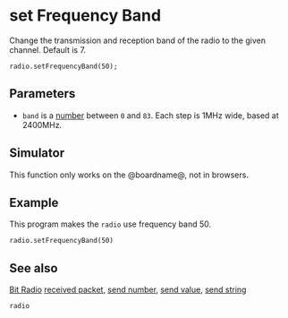 # set Frequency Band

Change the transmission and reception band of the radio to the given channel. Default is 7.

```sig
radio.setFrequencyBand(50);
```

## Parameters

* ``band`` is a [number](/types/number) between ``0`` and ``83``. Each step is 1MHz wide, based at 2400MHz.

## Simulator

This function only works on the @boardname@, not in browsers.

## Example

This program makes the ``radio`` use frequency band 50.

```blocks
radio.setFrequencyBand(50)
```

## See also

[Bit Radio](/reference/radio)
[received packet](/reference/radio/received-packet),
[send number](/reference/radio/send-number),
[send value](/reference/radio/send-value),
[send string](/reference/radio/send-string)

```package
radio
```